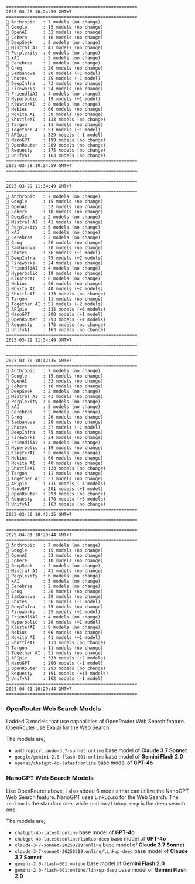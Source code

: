 ```plaintext 
==================================================
2025-03-28 10:24:59 GMT+7
==================================================
🤖 Anthropic   : 7 models (no change)
🤖 Google      : 15 models (no change)
🤖 OpenAI      : 32 models (no change)
🤖 Cohere      : 10 models (no change)
🤖 DeepSeek    : 2 models (no change)
🤖 Mistral AI  : 41 models (no change)
🤖 Perplexity  : 6 models (no change)
🤖 xAI         : 5 models (no change)
🤖 Cerebras    : 2 models (no change)
🤖 Groq        : 20 models (no change)
🤖 Sambanova   : 20 models (+1 model)
🤖 Chutes      : 35 models (-1 model)
🤖 DeepInfra   : 73 models (no change)
🤖 Fireworks   : 24 models (no change)
🤖 FriendliAI  : 4 models (no change)
🤖 Hyperbolic  : 19 models (+1 model)
🤖 KlusterAI   : 8 models (no change)
🤖 Nebius      : 66 models (no change)
🤖 Novita AI   : 38 models (no change)
🤖 ShuttleAI   : 133 models (no change)
🤖 Targon      : 11 models (no change)
🤖 Together AI : 53 models (+1 model)
🤖 APIpie      : 329 models (-1 model)
🤖 NanoGPT     : 199 models (no change)
🤖 OpenRouter  : 289 models (no change)
🤖 Requesty    : 175 models (no change)
🤖 UnifyAI     : 163 models (no change)
==================================================
2025-03-28 10:24:59 GMT+7
==================================================

==================================================
2025-03-29 11:34:49 GMT+7
==================================================
🤖 Anthropic   : 7 models (no change)
🤖 Google      : 15 models (no change)
🤖 OpenAI      : 32 models (no change)
🤖 Cohere      : 10 models (no change)
🤖 DeepSeek    : 2 models (no change)
🤖 Mistral AI  : 41 models (no change)
🤖 Perplexity  : 6 models (no change)
🤖 xAI         : 5 models (no change)
🤖 Cerebras    : 2 models (no change)
🤖 Groq        : 20 models (no change)
🤖 Sambanova   : 20 models (no change)
🤖 Chutes      : 36 models (+1 model)
🤖 DeepInfra   : 75 models (+2 models)
🤖 Fireworks   : 24 models (no change)
🤖 FriendliAI  : 4 models (no change)
🤖 Hyperbolic  : 19 models (no change)
🤖 KlusterAI   : 8 models (no change)
🤖 Nebius      : 66 models (no change)
🤖 Novita AI   : 40 models (+2 models)
🤖 ShuttleAI   : 133 models (no change)
🤖 Targon      : 11 models (no change)
🤖 Together AI : 51 models (-2 models)
🤖 APIpie      : 335 models (+6 models)
🤖 NanoGPT     : 200 models (+1 model)
🤖 OpenRouter  : 293 models (+4 models)
🤖 Requesty    : 175 models (no change)
🤖 UnifyAI     : 163 models (no change)
==================================================
2025-03-29 11:34:49 GMT+7
==================================================

==================================================
2025-03-30 10:42:35 GMT+7
==================================================
🤖 Anthropic   : 7 models (no change)
🤖 Google      : 15 models (no change)
🤖 OpenAI      : 32 models (no change)
🤖 Cohere      : 10 models (no change)
🤖 DeepSeek    : 2 models (no change)
🤖 Mistral AI  : 41 models (no change)
🤖 Perplexity  : 6 models (no change)
🤖 xAI         : 5 models (no change)
🤖 Cerebras    : 2 models (no change)
🤖 Groq        : 20 models (no change)
🤖 Sambanova   : 20 models (no change)
🤖 Chutes      : 37 models (+1 model)
🤖 DeepInfra   : 75 models (no change)
🤖 Fireworks   : 24 models (no change)
🤖 FriendliAI  : 4 models (no change)
🤖 Hyperbolic  : 19 models (no change)
🤖 KlusterAI   : 8 models (no change)
🤖 Nebius      : 66 models (no change)
🤖 Novita AI   : 40 models (no change)
🤖 ShuttleAI   : 133 models (no change)
🤖 Targon      : 11 models (no change)
🤖 Together AI : 51 models (no change)
🤖 APIpie      : 331 models (-4 models)
🤖 NanoGPT     : 201 models (+1 model)
🤖 OpenRouter  : 293 models (no change)
🤖 Requesty    : 178 models (+3 models)
🤖 UnifyAI     : 163 models (no change)
==================================================
2025-03-30 10:42:35 GMT+7
==================================================

==================================================
2025-04-01 10:29:44 GMT+7
==================================================
🤖 Anthropic   : 7 models (no change)
🤖 Google      : 15 models (no change)
🤖 OpenAI      : 32 models (no change)
🤖 Cohere      : 10 models (no change)
🤖 DeepSeek    : 2 models (no change)
🤖 Mistral AI  : 41 models (no change)
🤖 Perplexity  : 6 models (no change)
🤖 xAI         : 5 models (no change)
🤖 Cerebras    : 2 models (no change)
🤖 Groq        : 20 models (no change)
🤖 Sambanova   : 20 models (no change)
🤖 Chutes      : 36 models (-1 model)
🤖 DeepInfra   : 75 models (no change)
🤖 Fireworks   : 25 models (+1 model)
🤖 FriendliAI  : 4 models (no change)
🤖 Hyperbolic  : 20 models (+1 model)
🤖 KlusterAI   : 8 models (no change)
🤖 Nebius      : 66 models (no change)
🤖 Novita AI   : 41 models (+1 model)
🤖 ShuttleAI   : 133 models (no change)
🤖 Targon      : 11 models (no change)
🤖 Together AI : 51 models (no change)
🤖 APIpie      : 333 models (+2 models)
🤖 NanoGPT     : 200 models (-1 model)
🤖 OpenRouter  : 293 models (no change)
🤖 Requesty    : 191 models (+13 models)
🤖 UnifyAI     : 162 models (-1 model)
==================================================
2025-04-01 10:29:44 GMT+7
==================================================
```

### OpenRouter Web Search Models
I added 3 models that use capabilities of OpenRouter Web Search feature. OpenRouter use Exa.ai for the Web Search.

The models are;
- `anthropic/claude-3.7-sonnet:online` base model of **Claude 3.7 Sonnet**
- `google/gemini-2.0-flash-001:online` base model of **Gemini Flash 2.0**
- `openai/chatgpt-4o-latest:online` base model of **GPT-4o**

### NanoGPT Web Search Models 
Like OpenRouter above, i also added 6 models that can utilize the NanoGPT Web Search feature. NanoGPT uses Linkup.so for the Web Search. The `:online` is the standard one, while `:online/linkup-deep` is the deep search one.

The models are;
- `chatgpt-4o-latest:online` base model of **GPT-4o**
- `chatgpt-4o-latest:online/linkup-deep` base model of **GPT-4o**
- `claude-3-7-sonnet-20250219:online` base model of **Claude 3.7 Sonnet**
- `claude-3-7-sonnet-20250219:online/linkup-deep` base model of **Claude 3.7 Sonnet**
- `gemini-2.0-flash-001:online` base model of **Gemini Flash 2.0**
- `gemini-2.0-flash-001:online/linkup-deep` base model of **Gemini Flash 2.0**